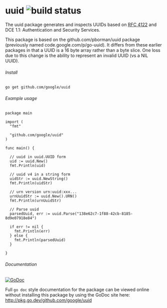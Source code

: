 # uuid ![build status](https://travis-ci.org/google/uuid.svg?branch=master)
The uuid package generates and inspects UUIDs based on
[RFC 4122](http://tools.ietf.org/html/rfc4122)
and DCE 1.1: Authentication and Security Services.

This package is based on the github.com/pborman/uuid package (previously named
code.google.com/p/go-uuid).  It differs from these earlier packages in that
a UUID is a 16 byte array rather than a byte slice.  One loss due to this
change is the ability to represent an invalid UUID (vs a NIL UUID).

###### Install
`go get github.com/google/uuid`

###### Example usage

```
package main

import (
  "fmt"

  "github.com/google/uuid"
)

func main() {

  // uuid in uuid.UUID form
  uid := uuid.New()
  fmt.Println(uid)

  // uuid v4 in a string form
  uidStr := uuid.NewString()
  fmt.Println(uidStr)

  // urn version urn:uuid:xxx...
  urnUuidStr := uuid.New().URN()
  fmt.Println(urnUuidStr)

  // Parse uuid
  parsedUuid, err := uuid.Parse("138e62c7-1f88-42cb-8185-8d9e07918e84")

  if err != nil {
    fmt.Println(err)
  } else {
    fmt.Println(parsedUuid)
  }

}

```


###### Documentation
[![GoDoc](https://godoc.org/github.com/google/uuid?status.svg)](http://godoc.org/github.com/google/uuid)

Full `go doc` style documentation for the package can be viewed online without
installing this package by using the GoDoc site here:
http://pkg.go.dev/github.com/google/uuid
